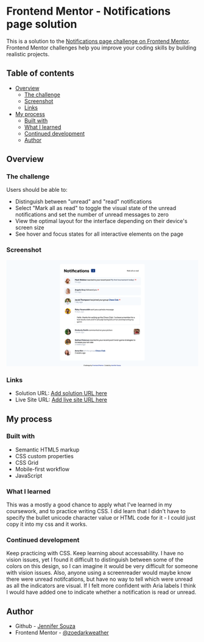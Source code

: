 # Frontend Mentor - Notifications page solution

This is a solution to the [Notifications page challenge on Frontend Mentor](https://www.frontendmentor.io/challenges/notifications-page-DqK5QAmKbC). Frontend Mentor challenges help you improve your coding skills by building realistic projects. 

## Table of contents

- [Overview](#overview)
  - [The challenge](#the-challenge)
  - [Screenshot](#screenshot)
  - [Links](#links)
- [My process](#my-process)
  - [Built with](#built-with)
  - [What I learned](#what-i-learned)
  - [Continued development](#continued-development)
  - [Author](#author)


## Overview

### The challenge

Users should be able to:

- Distinguish between "unread" and "read" notifications
- Select "Mark all as read" to toggle the visual state of the unread notifications and set the number of unread messages to zero
- View the optimal layout for the interface depending on their device's screen size
- See hover and focus states for all interactive elements on the page

### Screenshot

![](./screenshot.png)


### Links

- Solution URL: [Add solution URL here](https://your-solution-url.com)
- Live Site URL: [Add live site URL here](https://your-live-site-url.com)

## My process

### Built with

- Semantic HTML5 markup
- CSS custom properties
- CSS Grid
- Mobile-first workflow
- JavaScript


### What I learned

This was a mostly a good chance to apply what I've learned in my coursework, and to practice writing CSS. I did learn that I didn't have to specify the bullet unicode character value or HTML code for it - I could just copy it into my css and it works.

### Continued development

Keep practicing with CSS. Keep learning about accessability. I have no vision issues, yet I found it difficult to distinguish between some of the colors on this design, so I can imagine it would be very difficult for someone with vision issues. Also, anyone using a screenreader would maybe know there were unread notifcations, but have no way to tell which were unread as all the indicators are visual. If I felt more confident with Aria labels I think I would have added one to indicate whether a notification is read or unread.


## Author

- Github - [Jennifer Souza](https://github.com/zoedarkweather)
- Frontend Mentor - [@zoedarkweather](https://www.frontendmentor.io/profile/zoedarkweather)
